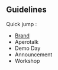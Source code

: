 ## Guidelines

Quick jump :
- [Brand](https://github.com/lewagon/design/tree/master/guidelines/brand)
- Aperotalk
- Demo Day
- Announcement
- Workshop
